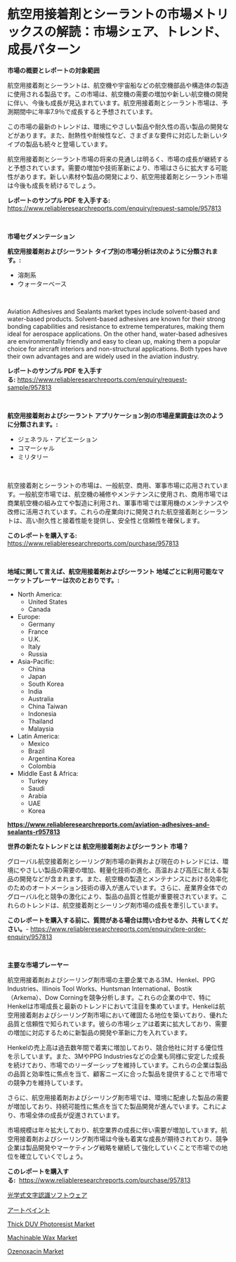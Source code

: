 <p><h1>航空用接着剤とシーラントの市場メトリックスの解読：市場シェア、トレンド、成長パターン</h1></p><p><strong>市場の概要とレポートの対象範囲</strong></p>
<p><p>航空用接着剤とシーラントは、航空機や宇宙船などの航空機部品や構造体の製造に使用される製品です。この市場は、航空機の需要の増加や新しい航空機の開発に伴い、今後も成長が見込まれています。航空用接着剤とシーラント市場は、予測期間中に年率7.9％で成長すると予想されています。</p><p>この市場の最新のトレンドは、環境にやさしい製品や耐久性の高い製品の開発などがあります。また、耐熱性や耐候性など、さまざまな要件に対応した新しいタイプの製品も続々と登場しています。</p><p>航空用接着剤とシーラント市場の将来の見通しは明るく、市場の成長が継続すると予想されています。需要の増加や技術革新により、市場はさらに拡大する可能性があります。新しい素材や製品の開発により、航空用接着剤とシーラント市場は今後も成長を続けるでしょう。</p></p>
<p><strong>レポートのサンプル PDF を入手する:</strong> <a href="https://www.reliableresearchreports.com/enquiry/request-sample/957813">https://www.reliableresearchreports.com/enquiry/request-sample/957813</a></p>
<p>&nbsp;</p>
<p><strong>市場セグメンテーション</strong></p>
<p><strong>航空用接着剤およびシーラント タイプ別の市場分析は次のように分類されます。:</strong></p>
<p><ul><li>溶剤系</li><li>ウォーターベース</li></ul></p>
<p>&nbsp;</p>
<p><p>Aviation Adhesives and Sealants market types include solvent-based and water-based products. Solvent-based adhesives are known for their strong bonding capabilities and resistance to extreme temperatures, making them ideal for aerospace applications. On the other hand, water-based adhesives are environmentally friendly and easy to clean up, making them a popular choice for aircraft interiors and non-structural applications. Both types have their own advantages and are widely used in the aviation industry.</p></p>
<p><strong>レポートのサンプル PDF を入手する:</strong>&nbsp;<a href="https://www.reliableresearchreports.com/enquiry/request-sample/957813">https://www.reliableresearchreports.com/enquiry/request-sample/957813</a></p>
<p>&nbsp;</p>
<p><strong> 航空用接着剤およびシーラント アプリケーション別の市場産業調査は次のように分類されます。:</strong></p>
<p><ul><li>ジェネラル・アビエーション</li><li>コマーシャル</li><li>ミリタリー</li></ul></p>
<p>&nbsp;</p>
<p><p>航空接着剤とシーラントの市場は、一般航空、商用、軍事市場に応用されています。一般航空市場では、航空機の補修やメンテナンスに使用され、商用市場では商業航空機の組み立てや製造に利用され、軍事市場では軍用機のメンテナンスや改修に活用されています。これらの産業向けに開発された航空接着剤とシーラントは、高い耐久性と接着性能を提供し、安全性と信頼性を確保します。</p></p>
<p><strong>このレポートを購入する:</strong>&nbsp; <a href="https://www.reliableresearchreports.com/purchase/957813">https://www.reliableresearchreports.com/purchase/957813</a></p>
<p>&nbsp;</p>
<p><strong>地域に関して言えば、航空用接着剤およびシーラント 地域ごとに利用可能なマーケットプレーヤーは次のとおりです。:</strong></p>
<p><ul>
    <li>
        North America:
        <ul>
            <li>United States</li>
            <li>Canada</li>
        </ul>
    </li>
    <li>
        Europe:
        <ul>
            <li>Germany</li>
            <li>France</li>
            <li>U.K.</li>
            <li>Italy</li>
            <li>Russia</li>
        </ul>
    </li>
    <li>
        Asia-Pacific:
        <ul>
            <li>China</li>
            <li>Japan</li>
            <li>South Korea</li>
            <li>India</li>
            <li>Australia</li>
            <li>China Taiwan</li>
            <li>Indonesia</li>
            <li>Thailand</li>
            <li>Malaysia</li>
        </ul>
    </li>
    <li>
        Latin America:
        <ul>
            <li>Mexico</li>
            <li>Brazil</li>
            <li>Argentina Korea</li>
            <li>Colombia</li>
        </ul>
    </li>
    <li>
        Middle East & Africa:
        <ul>
            <li>Turkey</li>
            <li>Saudi</li>
            <li>Arabia</li>
            <li>UAE</li>
            <li>Korea</li>
        </ul>
    </li>
    </ul></p>
<p><strong><a href="https://www.reliableresearchreports.com/aviation-adhesives-and-sealants-r957813">https://www.reliableresearchreports.com/aviation-adhesives-and-sealants-r957813</a></strong>&nbsp;</p>
<p><strong>世界の新たなトレンドとは 航空用接着剤およびシーラント 市場？</strong></p>
<p><p>グローバル航空接着剤とシーリング剤市場の新興および現在のトレンドには、環境にやさしい製品の需要の増加、軽量化技術の進化、高温および高圧に耐える製品の開発などが含まれます。また、航空機の製造とメンテナンスにおける効率化のためのオートメーション技術の導入が進んでいます。さらに、産業界全体でのグローバル化と競争の激化により、製品の品質と性能が重要視されています。これらのトレンドは、航空接着剤とシーリング剤市場の成長を牽引しています。</p></p>
<p><strong>このレポートを購入する前に、質問がある場合は問い合わせるか、共有してください。</strong>- <a href="https://www.reliableresearchreports.com/enquiry/pre-order-enquiry/957813">https://www.reliableresearchreports.com/enquiry/pre-order-enquiry/957813</a></p>
<p>&nbsp;</p>
<p><strong>主要な市場プレーヤー</strong></p>
<p><p>航空用接着剤およびシーリング剤市場の主要企業である3M、Henkel、PPG Industries、Illinois Tool Works、Huntsman International、Bostik（Arkema）、Dow Corningを競争分析します。これらの企業の中で、特にHenkelは市場成長と最新のトレンドにおいて注目を集めています。Henkelは航空用接着剤およびシーリング剤市場において確固たる地位を築いており、優れた品質と信頼性で知られています。彼らの市場シェアは着実に拡大しており、需要の増加に対応するために新製品の開発や革新に力を入れています。</p><p>Henkelの売上高は過去数年間で着実に増加しており、競合他社に対する優位性を示しています。また、3MやPPG Industriesなどの企業も同様に安定した成長を続けており、市場でのリーダーシップを維持しています。これらの企業は製品の品質と効率性に焦点を当て、顧客ニーズに合った製品を提供することで市場での競争力を維持しています。</p><p>さらに、航空用接着剤およびシーリング剤市場では、環境に配慮した製品の需要が増加しており、持続可能性に焦点を当てた製品開発が進んでいます。これにより、市場全体の成長が促進されています。</p><p>市場規模は年々拡大しており、航空業界の成長に伴い需要が増加しています。航空用接着剤およびシーリング剤市場は今後も着実な成長が期待されており、競争企業は製品開発やマーケティング戦略を継続して強化していくことで市場での地位を確立していくでしょう。</p></p>
<p><strong>このレポートを購入する:</strong>&nbsp;&nbsp;<a href="https://www.reliableresearchreports.com/purchase/957813">https://www.reliableresearchreports.com/purchase/957813</a></p>
<p><p><a href="https://github.com/SarahFahey88/Market-Research-Report-List-1/blob/main/704648929830.md">光学式文字認識ソフトウェア</a></p><p><a href="https://github.com/ycmtqqhvk3273/Market-Research-Report-List-1/blob/main/273668929831.md">アートペイント</a></p><p><a href="https://www.linkedin.com/pulse/thick-duv-photoresist-market-size-growing-forecasted-period-from-mjmne?trackingId=yXOwhJeobkGDyCIg2086Cg%3D%3D">Thick DUV Photoresist Market</a></p><p><a href="https://issuu.com/reportprime-2/docs/machinable-wax-market-size-2030.pptx">Machinable Wax Market</a></p><p><a href="https://issuu.com/reportprime-2/docs/ozenoxacin-market-size-2030.pptx">Ozenoxacin Market</a></p></p>